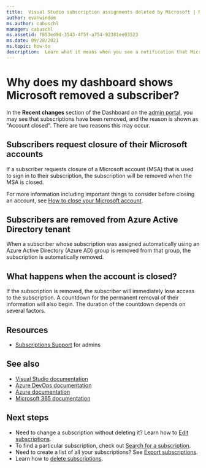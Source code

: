 ```yaml
---
title:  Visual Studio subscription assignments deleted by Microsoft | Microsoft Docs
author: evanwindom
ms.author: cabuschl
manager: cabuschl
ms.assetid: f853ed9d-3543-4f5f-a754-92381ee03523
ms.date: 09/28/2021
ms.topic: how-to
description:  Learn what it means when you see a notification that Microsoft has deleted a subscription.
---
```


# Why does my dashboard shows Microsoft removed a subscriber? 
In the **Recent changes** section of the Dashboard on the [admin portal](https://manage.visualstudio.com), you may see that subscriptions have been removed, and the reason is shown as "Account closed".  There are two reasons this may occur.  

## Subscribers request closure of their Microsoft accounts
If a subscriber requests closure of a Microsoft account (MSA) that is used to sign in to their subscription, the subscription will be removed when the MSA is closed.  

For more information including important things to consider before closing an account, see [How to close your Microsoft account](https://support.microsoft.com/account-billing/how-to-close-your-microsoft-account-c1b2d13f-4de6-6e1b-4a31-d9d668849979).

## Subscribers are removed from Azure Active Directory tenant
When a subscriber whose subscription was assigned automatically using an Azure Active Directory (Azure AD) group is removed from that group, the subscription is automatically removed.  

## What happens when the account is closed?
If the subscription is removed, the subscriber will immediately lose access to the subscription.  A countdown for the permanent removal of their information will also begin.  The duration of the countdown depends on several factors.

## Resources
- [Subscriptions Support](https://aka.ms/vsadminhelp) for admins

## See also
- [Visual Studio documentation](/visualstudio/)
- [Azure DevOps documentation](/azure/devops/)
- [Azure documentation](/azure/)
- [Microsoft 365 documentation](/microsoft-365/)

## Next steps
- Need to change a subscription without deleting it?  Learn how to [Edit subscriptions](edit-license.md).
- To find a particular subscription, check out [Search for a subscription](search-license.md).
- Need to create a list of all your subscriptions?  See [Export subscriptions](exporting-subscriptions.md).
- Learn how to [delete subscriptions](delete-license.md). 

